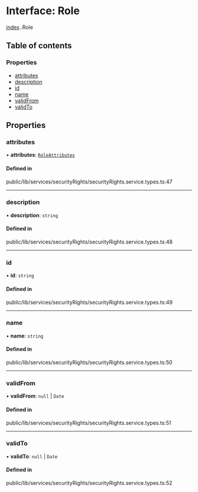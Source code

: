 # Interface: Role

[index](../wiki/index).[<internal>](../wiki/index.%3Cinternal%3E).Role

## Table of contents

### Properties

- [attributes](../wiki/index.%3Cinternal%3E.Role#attributes)
- [description](../wiki/index.%3Cinternal%3E.Role#description)
- [id](../wiki/index.%3Cinternal%3E.Role#id)
- [name](../wiki/index.%3Cinternal%3E.Role#name)
- [validFrom](../wiki/index.%3Cinternal%3E.Role#validfrom)
- [validTo](../wiki/index.%3Cinternal%3E.Role#validto)

## Properties

### attributes

• **attributes**: [`RoleAttributes`](../wiki/index.%3Cinternal%3E.RoleAttributes)

#### Defined in

public/lib/services/securityRights/securityRights.service.types.ts:47

___

### description

• **description**: `string`

#### Defined in

public/lib/services/securityRights/securityRights.service.types.ts:48

___

### id

• **id**: `string`

#### Defined in

public/lib/services/securityRights/securityRights.service.types.ts:49

___

### name

• **name**: `string`

#### Defined in

public/lib/services/securityRights/securityRights.service.types.ts:50

___

### validFrom

• **validFrom**: ``null`` \| `Date`

#### Defined in

public/lib/services/securityRights/securityRights.service.types.ts:51

___

### validTo

• **validTo**: ``null`` \| `Date`

#### Defined in

public/lib/services/securityRights/securityRights.service.types.ts:52
